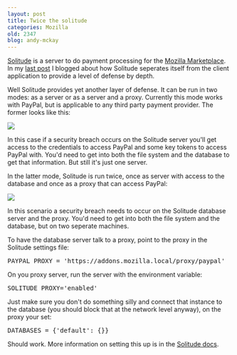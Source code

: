 ```yaml
---
layout: post
title: Twice the solitude
categories: Mozilla
old: 2347
blog: andy-mckay
---
```

<p><a href="http://github.com/andymckay/solitude">Solitude</a> is a server to do payment processing for the <a href="https://marketplace.mozilla.org">Mozilla Marketplace</a>. In my <a href="http://www.agmweb.ca/blog/andy/2345/">last post</a> I blogged about how Solitude seperates itself from the client application to provide a level of defense by depth.</p>
<p>Well Solitude provides yet another layer of defense. It can be run in two modes: as a server or as a server and a proxy. Currently this mode works with PayPal, but is applicable to any third party payment provider. The former looks like this:</p>
<img src="http://www.agmweb.ca/files/solitude.png">
<p>In this case if a security breach occurs on the Solitude server you'll get access to the credentials to access PayPal and some key tokens to access PayPal with. You'd need to get into both the file system and the database to get that information. But still it's just one server.</p>
<p>In the latter mode, Solitude is run twice, once as server with access to the database and once as a proxy that can access PayPal:</p>
<img src="http://www.agmweb.ca/files/solitude-two.png">
<p>In this scenario a security breach needs to occur on the Solitude database server and the proxy. You'd need to get into both the file system and the database, but on two seperate machines.</p>
<p>To have the database server talk to a proxy, point to the proxy in the Solitude settings file:</p>
<pre>PAYPAL_PROXY = 'https://addons.mozilla.local/proxy/paypal'</pre>
<p>On you proxy server, run the server with the environment variable:</p>
<pre>SOLITUDE_PROXY='enabled'</pre>
<p>Just make sure you don't do something silly and connect that instance to the database (you should block that at the network level anyway), on the proxy your set:</p>
<pre>DATABASES = {'default': {}}</pre>
<p>Should work. More information on setting this up is in the <a href="http://solitude.readthedocs.org/en/latest/topics/paypal.html#proxy">Solitude docs</a>.</p>